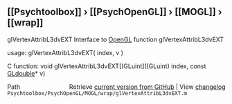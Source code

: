## [[Psychtoolbox]] &#8250; [[PsychOpenGL]] &#8250; [[MOGL]] &#8250; [[wrap]]

glVertexAttribL3dvEXT  Interface to [OpenGL](OpenGL) function glVertexAttribL3dvEXT  
  
usage:  glVertexAttribL3dvEXT( index, v )  
  
C function:  void glVertexAttribL3dvEXT[(GLuint]((GLuint) index, const [GLdouble](GLdouble)\* v)  




<div class="code_header" style="text-align:right;">
  <span style="float:left;">Path&nbsp;&nbsp;</span> <span class="counter">Retrieve <a href=
  "https://raw.github.com/Psychtoolbox-3/Psychtoolbox-3/beta/Psychtoolbox/PsychOpenGL/MOGL/wrap/glVertexAttribL3dvEXT.m">current version from GitHub</a> | View <a href=
  "https://github.com/Psychtoolbox-3/Psychtoolbox-3/commits/beta/Psychtoolbox/PsychOpenGL/MOGL/wrap/glVertexAttribL3dvEXT.m">changelog</a></span>
</div>
<div class="code">
  <code>Psychtoolbox/PsychOpenGL/MOGL/wrap/glVertexAttribL3dvEXT.m</code>
</div>

